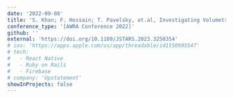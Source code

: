 ```yaml
---
date: '2022-09-08'
title: 'S. Khan; F. Hossain; T. Pavelsky, et.al, Investigating Volumetric Uncertainty of Lakes and Wetlands Using Satellites and Citizen Science, American Water Resources Association Annual Conference 2022, Seattle, WA, Nov. 7‑9, 2022'
conference_type: '[AWRA Conference 2022]'
github: ''
external: 'https://doi.org/10.1109/JSTARS.2023.3250354'
# ios: 'https://apps.apple.com/us/app/threadable/id1550995547'
# tech:
#   - React Native
#   - Ruby on Rails
#   - Firebase
# company: 'Upstatement'
showInProjects: false
---
```

